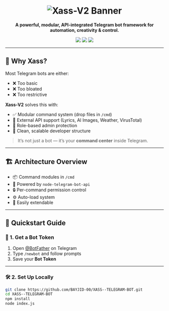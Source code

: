 <h1 align="center">
  <img src="https://readme-typing-svg.herokuapp.com?font=Fira+Code&size=30&pause=1000&center=true&vCenter=true&width=435&lines=%F0%9F%8C%88+Xass-V2+Telegram+Bot;Modular+%7C+Powerful+%7C+Fast" alt="Xass-V2 Banner" />
</h1>

<p align="center">
  <b>A powerful, modular, API-integrated Telegram bot framework for automation, creativity & control.</b>
</p>

<p align="center">
  <img src="https://img.shields.io/badge/Xass-V2-2.0-blue?style=for-the-badge">
  <img src="https://img.shields.io/badge/Platform-Telegram-blueviolet?style=for-the-badge">
  <img src="https://img.shields.io/github/license/BAYJID-00/Xass-V2?style=for-the-badge">
</p>

---

## 🧠 Why Xass?

Most Telegram bots are either:
- ❌ Too basic  
- ❌ Too bloated  
- ❌ Too restrictive  

**Xass-V2** solves this with:
- ✅ Modular command system (drop files in `/cmd`)  
- 🔌 External API support (Lyrics, AI Images, Weather, VirusTotal)  
- 🔐 Role-based admin protection  
- 🧱 Clean, scalable developer structure  

> It’s not just a bot — it’s your **command center** inside Telegram.

---

## 🏗️ Architecture Overview

- 📦 Command modules in `/cmd`  
- 💬 Powered by `node-telegram-bot-api`  
- 🔒 Per-command permission control  
- ⚙️ Auto-load system  
- 🚀 Easily extendable

---

## 🚀 Quickstart Guide

### 🔑 1. Get a Bot Token

1. Open [@BotFather](https://t.me/BotFather) on Telegram  
2. Type `/newbot` and follow prompts  
3. Save your **Bot Token**

---

### 🛠️ 2. Set Up Locally

```bash
git clone https://github.com/BAYJID-00/XASS--TELEGRAM-BOT.git
cd XASS--TELEGRAM-BOT
npm install
node index.js